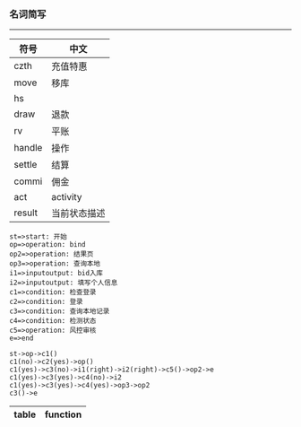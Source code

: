 <!--
 * @Descripttion: 
 * @version: 
 * @Author: fuanlei
 * @Date: 2019-10-12 10:38:35
 * @LastEditors: fuanlei
 * @LastEditTime: 2019-10-14 10:47:10
 -->
### 名词简写
----
|符号|中文|
|----|---|
|czth|充值特惠|
|move|移库|
|hs||history|
|draw|退款|
|rv|平账|
|handle|操作|
|settle|结算|
|commi|佣金|
|act|activity|
|result|当前状态描述|

``` flow
st=>start: 开始
op=>operation: bind
op2=>operation: 结果页
op3=>operation: 查询本地
i1=>inputoutput: bid入库
i2=>inputoutput: 填写个人信息
c1=>condition: 检查登录
c2=>condition: 登录
c3=>condition: 查询本地记录
c4=>condition: 检测状态
c5=>operation: 风控审核
e=>end

st->op->c1()
c1(no)->c2(yes)->op()
c1(yes)->c3(no)->i1(right)->i2(right)->c5()->op2->e
c1(yes)->c3(yes)->c4(no)->i2
c1(yes)->c3(yes)->c4(yes)->op3->op2
c3()->e
```

|table|function|
|---|---|

